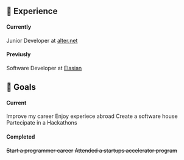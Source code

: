 ## :briefcase: Experience 

#### Currently

Junior Developer at [alter.net](https://www.alternet.it)

#### Previusly

Software Developer at [Elasian](https://www.elaisian.com)


## :dart: Goals

#### Current
Improve my career
Enjoy experiece abroad
Create a software house
Partecipate in a Hackathons

#### Completed
~~Start a programmer career~~
~~Attended a startups accelerator program~~





<!--
**Forz70043/Forz70043** is a ✨ _special_ ✨ repository because its `README.md` (this file) appears on your GitHub profile.

Here are some ideas to get you started:

- 🔭 I’m currently working on ...
- 🌱 I’m currently learning ...
- 👯 I’m looking to collaborate on ...
- 🤔 I’m looking for help with ...
- 💬 Ask me about ...
- 📫 How to reach me: ...
- 😄 Pronouns: ...
- ⚡ Fun fact: ...
-->
